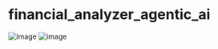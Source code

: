 # financial_analyzer_agentic_ai

![image](https://github.com/user-attachments/assets/ca7e847b-b168-482e-8cac-bfc5a16a677d)
![image](https://github.com/user-attachments/assets/bb8f9ee3-2a0a-48a3-bdc1-41930a80da13)
